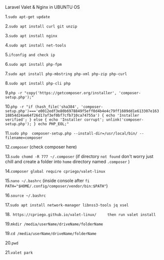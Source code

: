 Laravel Valet & Nginx in UBUNTU OS

1.`sudo apt-get update` 

2.`sudo apt install curl git unzip`

3.`sudo apt install nginx`

4.`sudo apt install net-tools`

5.`ifconfig and check ip`

6.`sudo apt install php-fpm`

7.`sudo apt install php-mbstring php-xml php-zip php-curl`

8.`sudo apt install php-cli php`

9.`php -r "copy('https://getcomposer.org/installer', 'composer-setup.php');"`

10.`php -r "if (hash_file('sha384', 'composer-setup.php')==='e0012edf3e80b6978849f5eff0d4b4e4c79ff1609dd1e613307e16318854d24ae64f26d17af3ef0bf7cfb710ca74755a') { echo 'Installer verified'; } else { echo 'Installer corrupt'; unlink('composer-setup.php'); } echo PHP_EOL;"`


11.`sudo php  composer-setup.php --install-dir=/usr/local/bin/ --filename=composer`

12.`composer` (check composer here)

13.`sudo chomd -R 777 ~/.composer` (if directory `not found` don't worry just chill and create a folder into `home` directory named `.composer` )

14.`composer global require cpriego/valet-linux`

15.`nano ~/.bashrc` (inside console after `fi` `PATH="$HOME/.config/composer/vendor/bin:$PATH"`)

16.`source ~/.bashrc`

17.`sudo apt install network-manager libnss3-tools jq xsel`

18.` https://cpriego.github.io/valet-linux/     then run valet install`

19.`mkdir /media/userName/driveName/folderName`

19.`cd /media/userName/driveName/folderName`

20.`pwd`

21.`valet park`


